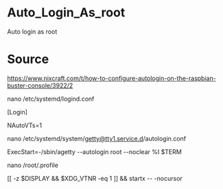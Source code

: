 # Auto_Login_As_root
Auto login as root

# Source

https://www.nixcraft.com/t/how-to-configure-autologin-on-the-raspbian-buster-console/3922/2

nano /etc/systemd/logind.conf

[Login]

NAutoVTs=1

nano /etc/systemd/system/getty@tty1.service.d/autologin.conf

ExecStart=-/sbin/agetty --autologin root --noclear %I $TERM

 nano /root/.profile
 
 [[ -z $DISPLAY && $XDG_VTNR -eq 1 ]] && startx -- -nocursor
 
 
